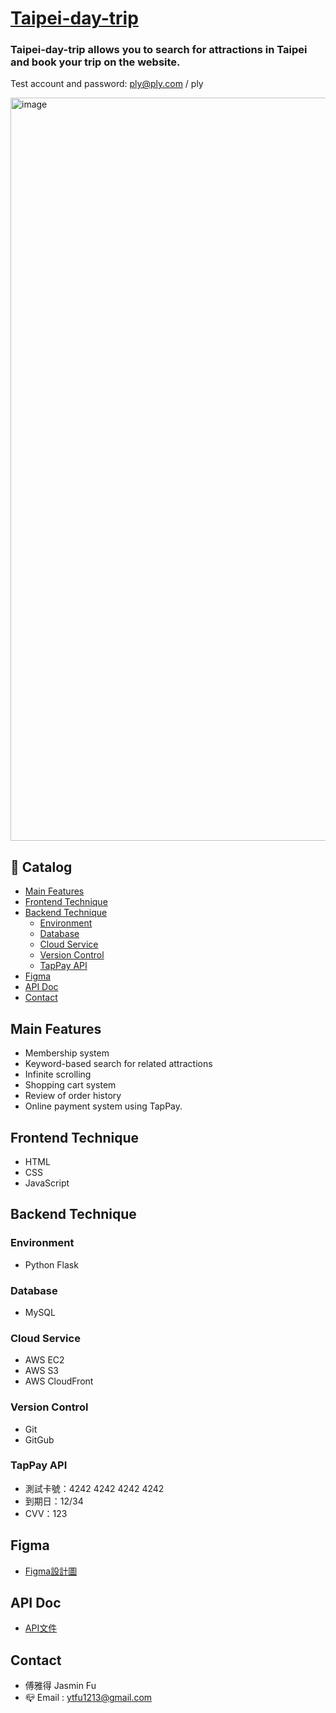 # [Taipei-day-trip](http://52.196.101.116:3000/)

### Taipei-day-trip allows you to search for attractions in Taipei and book your trip on the website.

Test account and password: ply@ply.com / ply

<img width="1189" alt="image" src="https://user-images.githubusercontent.com/110441965/223507423-5e551938-c2a3-4eb6-8110-28beca9cc135.png">

## 🔖 Catalog
* [Main Features](#main-features)
* [Frontend Technique](#frontend-technique)
* [Backend Technique](#backend-technique)
  * [Environment](#environment)
  * [Database](#database)
  * [Cloud Service](#cloud-service)
  * [Version Control](#version-control)
  * [TapPay API](#tappay-api)
* [Figma](#figma)
* [API Doc](#api-doc)
* [Contact](#contact)

## Main Features
* Membership system
* Keyword-based search for related attractions
* Infinite scrolling
* Shopping cart system
* Review of order history
* Online payment system using TapPay.

## Frontend Technique
* HTML
* CSS
* JavaScript

## Backend Technique
### Environment
* Python Flask

### Database
* MySQL

### Cloud Service
* AWS EC2
* AWS S3
* AWS CloudFront

### Version Control
* Git
* GitGub

### TapPay API
* 測試卡號：4242 4242 4242 4242
* 到期日：12/34
* CVV：123

## Figma
* [Figma設計圖](https://www.figma.com/file/MZkYBH31H5gyLoZoZq116j/Taipei-Trip-%E5%8F%B0%E5%8C%97%E4%B8%80%E6%97%A5%E9%81%8A-2.0?node-id=2%3A139)

## API Doc
* [API文件](https://app.swaggerhub.com/apis-docs/padax/taipei-day-trip/1.1.0#/)

## Contact
* 傅雅得 Jasmin Fu
* 📪 Email : ytfu1213@gmail.com

